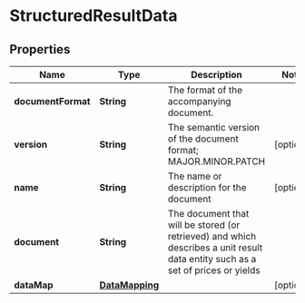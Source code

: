 

# StructuredResultData

## Properties

Name | Type | Description | Notes
------------ | ------------- | ------------- | -------------
**documentFormat** | **String** | The format of the accompanying document. | 
**version** | **String** | The semantic version of the document format; MAJOR.MINOR.PATCH |  [optional]
**name** | **String** | The name or description for the document |  [optional]
**document** | **String** | The document that will be stored (or retrieved) and which describes a unit result data entity such as a set of prices or yields | 
**dataMap** | [**DataMapping**](DataMapping.md) |  |  [optional]



